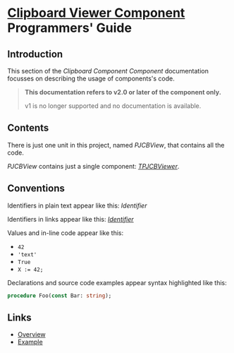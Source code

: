 # [Clipboard Viewer Component](../CBView.md) Programmers' Guide

## Introduction

This section of the _Clipboard Component Component_ documentation focusses on describing the usage of components's code.

> **This documentation refers to v2.0 or later of the component only.**
>
> v1 is no longer supported and no documentation is available.

## Contents

There is just one unit in this project, named _PJCBView_, that contains all the code.

_PJCBView_ contains just a single component: [_TPJCBViewer_](./API/TPJCBViewer.md).

## Conventions

Identifiers in plain text appear like this: _Identifier_

Identifiers in links appear like this: [_Identifier_](#conventions)

Values and in-line code appear like this:

* `42`
* `'text'`
* `True`
* `X := 42;`

Declarations and source code examples appear syntax highlighted like this:

```pascal
procedure Foo(const Bar: string);
```

## Links

* [Overview](./Overview.md)
* [Example](./Example.md)
